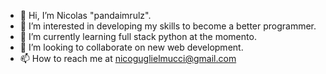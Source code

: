 - 👋 Hi, I’m Nicolas "pandaimrulz". 
- 👀 I’m interested in developing my skills to become a better programmer.
- 🌱 I’m currently learning full stack python at the momento. 
- 💞️ I’m looking to collaborate on new web development. 
- 📫 How to reach me at nicoguglielmucci@gmail.com

<!---
Pandaimrulz/Pandaimrulz is a ✨ special ✨ repository because its `README.md` (this file) appears on your GitHub profile.
You can click the Preview link to take a look at your changes.
--->

